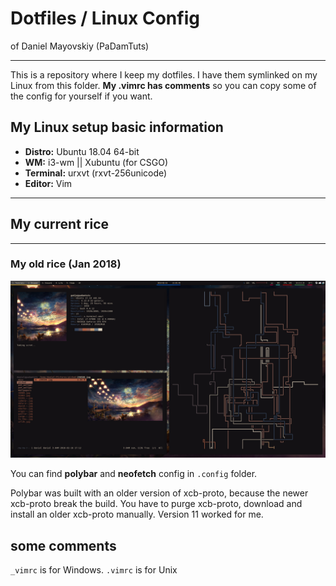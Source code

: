 # Dotfiles / Linux Config
of Daniel Mayovskiy (PaDamTuts)

* * * 

This is a repository where I keep my dotfiles. I have them symlinked on my Linux from this folder. **My .vimrc has comments** so you can copy some of the config for yourself if you want.

## My Linux setup basic information

- **Distro:** Ubuntu 18.04 64-bit
- **WM:** i3-wm || Xubuntu (for CSGO)
- **Terminal:** urxvt (rxvt-256unicode)
- **Editor:** Vim

* * *

## My current rice

* * *

### My old rice (Jan 2018)

 ![My rice](oldrice.jpg)

You can find **polybar** and **neofetch** config in `.config` folder.

Polybar was built with an older version of xcb-proto, because the newer xcb-proto break the build. You have to purge xcb-proto, download and install an older xcb-proto manually. Version 11 worked for me.

## some comments

`_vimrc` is for Windows. `.vimrc` is for Unix
